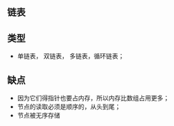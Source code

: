 ## 链表

## 类型

* 单链表， 双链表， 多链表，循环链表；

## 缺点

* 因为它们得指针也要占内存，所以内存比数组占用更多；
* 节点的读取必须是顺序的，从头到尾；
* 节点被无序存储


